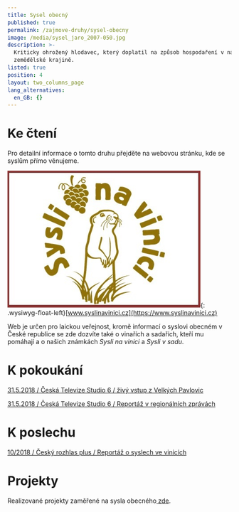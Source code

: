 ```yaml
---
title: Sysel obecný
published: true
permalink: /zajmove-druhy/sysel-obecny
image: /media/sysel_jaro_2007-050.jpg
description: >-
  Kriticky ohrožený hlodavec, který doplatil na způsob hospodaření v naší
  zemědělské krajině.
listed: true
position: 4
layout: two_columns_page
lang_alternatives:
  en_GB: {}
---
```

# Ke čtení

Pro detailní informace o tomto druhu přejděte na webovou stránku, kde se syslům přímo věnujeme.

<div class="clearfix"></div>

![](/media/syslinavinici.jpg){: .wysiwyg-float-left}[www.syslinavinici.cz](https://www.syslinavinici.cz)

Web je určen pro laickou veřejnost, kromě informací o syslovi obecném v České republice se zde dozvíte také o vinařích a sadařích, kteří mu pomáhají a o našich známkách _Sysli na vinici_ a _Sysli v sadu_.

<div class="clearfix"></div>



# K pokoukání

[31.5.2018 / Česká Televize Studio 6 / živý vstup
 z Velkých Pavlovic](https://www.ceskatelevize.cz/ivysilani/1096902795-studio-6/218411010110531-studio-6-ii/obsah/623671-vyzkum-syslu-v-prirode)

[31.5.2018 / Česká Televize Studio 6 / Reportáž v regionálních zprávách](https://www.ceskatelevize.cz/ivysilani/10122427178-udalosti-v-regionech-brno/318281381990531-udalosti-v-regionech/obsah/623743-mapovani-vyskytu-sysla)

# K poslechu

[10/2018 / Český rozhlas plus / Reportáž o syslech ve vinicích ](https://plus.rozhlas.cz/syslove-na-vinici-7646527)

# Projekty

Realizované projekty zaměřené na sysla obecného[ zde](/projects#category=sysel).
